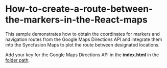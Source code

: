 # How-to-create-a-route-between-the-markers-in-the-React-maps

This sample demonstrates how to obtain the coordinates for markers and navigation routes from the Google Maps Directions API and integrate them into the Syncfusion Maps to plot the route between designated locations.

Add your key for the Google Maps Directions API in the **index.html** in the [folder path](https://github.com/SyncfusionExamples/How-to-create-a-route-between-the-markers-on-the-React-Maps-from-the-external-source/blob/911948-ReactMapsRoute/public/index.html).
